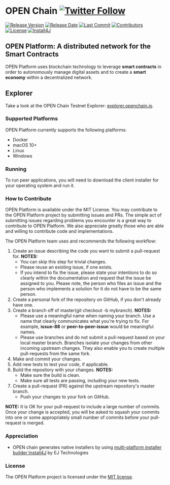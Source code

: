 # OPEN Chain [![Twitter Follow](https://img.shields.io/twitter/follow/openplatformico.svg?style=social&label=Follow)](https://twitter.com/openplatformico)

[![Release Version](https://img.shields.io/github/release/OpenFuturePlatform/open-chain/all.svg?style=flat-square)](https://github.com/OpenFuturePlatform/open-chain/releases)
[![Release Date](https://img.shields.io/github/release-date-pre/OpenFuturePlatform/open-chain.svg?style=flat-square&colorB=007EC6)](https://github.com/OpenFuturePlatform/open-chain/releases)
[![Last Commit](https://img.shields.io/github/last-commit/OpenFuturePlatform/open-chain.svg?style=flat-square&colorB=007EC6)](https://github.com/OpenFuturePlatform/open-chain/commits)
[![Contributors](https://img.shields.io/github/contributors/OpenFuturePlatform/open-chain.svg?style=flat-square&colorB=007EC6)](https://github.com/OpenFuturePlatform/open-chain/contributors)
[![License](https://img.shields.io/github/license/OpenFuturePlatform/open-chain.svg?style=flat-square)](./LICENSE.txt)
[![Install4J](https://www.ej-technologies.com/images/product_banners/install4j_small.png)](https://www.ej-technologies.com/products/install4j/overview.html)


## OPEN Platform: A distributed network for the Smart Contracts

OPEN Platform uses blockchain technology to leverage **smart contracts** in order to autonomously manage digital assets and to create a **smart economy** within a decentralized network.

## Explorer

Take a look at the OPEN Chain Testnet Explorer: [explorer.openchain.io](http://explorer.openchain.io).

### Supported Platforms

OPEN Platform currently supports the following platforms:

* Docker
* macOS 10+
* Linux
* Windows

### Running

To run peer applications, you will need to download the client installer for your operating system and run it.

### How to Contribute

OPEN Platform is available under the MIT License. You may contribute to the OPEN Platform project by submitting issues and PRs. The simple act of submitting issues regarding problems you encounter is a great way to contribute to OPEN Platform. We also appreciate greatly those who are able and willing to contribute code and implementations.

The OPEN Platform team uses and recommends the following workflow:

1. Create an issue describing the code you want to submit a pull-request for.
    **NOTES:**
    * You can skip this step for trivial changes.
    * Please reuse an existing issue, if one exists.
    * If you intend to fix the issue, please state your intentions to do so clearly within the documentation and request that the issue be assigned to you.  Please note, the person who files an issue and the person who implements a solution for it do not have to be the same person.
2. Create a personal fork of the repository on GitHub, if you don't
already have one.
3. Create a branch off of master(git checkout -b mybranch).
    **NOTES:**
    * Please use a meaningful name when naming your branch. Use a name that clearly communicates what you're trying to fix.  For example, **issue-88** or **peer-to-peer-issue** would be meaningful names.
    * Please use branches and do not submit a pull-request based on your local master branch.  Branches isolate your changes from other incoming upstream changes. They also enable you to create multiple pull-requests from the same fork.
4. Make and commit your changes.
5. Add new tests to test your code, if applicable.
6. Build the repository with your changes.
    **NOTES:**
    * Make sure the build is clean.
    * Make sure all tests are passing, including your new tests.
7. Create a pull-request (PR) against the upstream repository's master branch.
    * Push your changes to your fork on GitHub.

**NOTE:** It is OK for your pull-request to include a large number of commits. Once your change is accepted, you will be asked to squash your commits into one or some appropriately small number of commits before your pull-request is merged.

### Appreciation

* OPEN chain generates native installers by using [multi-platform installer builder Install4J](https://www.ej-technologies.com/products/install4j/overview.html) by EJ Technologies

### License

The OPEN Platform project is licensed under the [MIT license](./LICENSE.txt).
